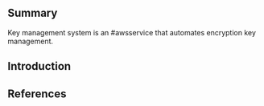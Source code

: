 ## Summary

Key management system is an #awsservice that automates encryption key management.

## Introduction

## References
